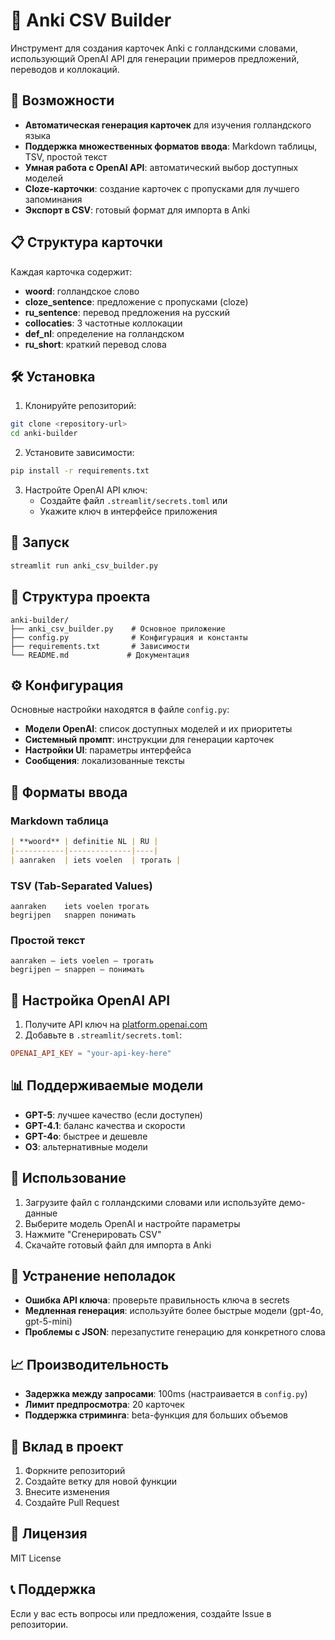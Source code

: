 # 📘 Anki CSV Builder

Инструмент для создания карточек Anki с голландскими словами, использующий OpenAI API для генерации примеров предложений, переводов и коллокаций.

## 🚀 Возможности

- **Автоматическая генерация карточек** для изучения голландского языка
- **Поддержка множественных форматов ввода**: Markdown таблицы, TSV, простой текст
- **Умная работа с OpenAI API**: автоматический выбор доступных моделей
- **Cloze-карточки**: создание карточек с пропусками для лучшего запоминания
- **Экспорт в CSV**: готовый формат для импорта в Anki

## 📋 Структура карточки

Каждая карточка содержит:
- **woord**: голландское слово
- **cloze_sentence**: предложение с пропусками (cloze)
- **ru_sentence**: перевод предложения на русский
- **collocaties**: 3 частотные коллокации
- **def_nl**: определение на голландском
- **ru_short**: краткий перевод слова

## 🛠️ Установка

1. Клонируйте репозиторий:
```bash
git clone <repository-url>
cd anki-builder
```

2. Установите зависимости:
```bash
pip install -r requirements.txt
```

3. Настройте OpenAI API ключ:
   - Создайте файл `.streamlit/secrets.toml` или
   - Укажите ключ в интерфейсе приложения

## 🚀 Запуск

```bash
streamlit run anki_csv_builder.py
```

## 📁 Структура проекта

```
anki-builder/
├── anki_csv_builder.py    # Основное приложение
├── config.py              # Конфигурация и константы
├── requirements.txt       # Зависимости
└── README.md             # Документация
```

## ⚙️ Конфигурация

Основные настройки находятся в файле `config.py`:

- **Модели OpenAI**: список доступных моделей и их приоритеты
- **Системный промпт**: инструкции для генерации карточек
- **Настройки UI**: параметры интерфейса
- **Сообщения**: локализованные тексты

## 📝 Форматы ввода

### Markdown таблица
```markdown
| **woord** | definitie NL | RU |
|-----------|--------------|----|
| aanraken  | iets voelen  | трогать |
```

### TSV (Tab-Separated Values)
```
aanraken	iets voelen	трогать
begrijpen	snappen	понимать
```

### Простой текст
```
aanraken — iets voelen — трогать
begrijpen — snappen — понимать
```

## 🔧 Настройка OpenAI API

1. Получите API ключ на [platform.openai.com](https://platform.openai.com)
2. Добавьте в `.streamlit/secrets.toml`:
```toml
OPENAI_API_KEY = "your-api-key-here"
```

## 📊 Поддерживаемые модели

- **GPT-5**: лучшее качество (если доступен)
- **GPT-4.1**: баланс качества и скорости
- **GPT-4o**: быстрее и дешевле
- **O3**: альтернативные модели

## 🎯 Использование

1. Загрузите файл с голландскими словами или используйте демо-данные
2. Выберите модель OpenAI и настройте параметры
3. Нажмите "Сгенерировать CSV"
4. Скачайте готовый файл для импорта в Anki

## 🐛 Устранение неполадок

- **Ошибка API ключа**: проверьте правильность ключа в secrets
- **Медленная генерация**: используйте более быстрые модели (gpt-4o, gpt-5-mini)
- **Проблемы с JSON**: перезапустите генерацию для конкретного слова

## 📈 Производительность

- **Задержка между запросами**: 100ms (настраивается в `config.py`)
- **Лимит предпросмотра**: 20 карточек
- **Поддержка стриминга**: beta-функция для больших объемов

## 🤝 Вклад в проект

1. Форкните репозиторий
2. Создайте ветку для новой функции
3. Внесите изменения
4. Создайте Pull Request

## 📄 Лицензия

MIT License

## 📞 Поддержка

Если у вас есть вопросы или предложения, создайте Issue в репозитории.

